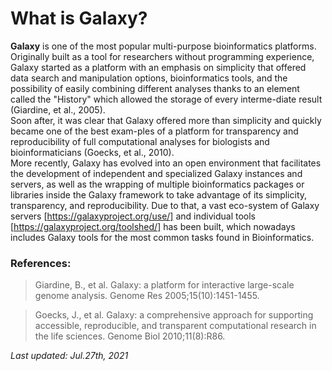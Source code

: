 # What is Galaxy?

**Galaxy** is one of the most popular multi-purpose bioinformatics platforms. Originally built as a tool for researchers without programming experience, Galaxy started as a platform with an emphasis on simplicity that offered data search and manipulation options, bioinformatics tools, and the possibility of easily combining different analyses thanks to an element called the "History" which allowed the storage of every interme-diate result (Giardine, et al., 2005).<br>
Soon after, it was clear that Galaxy offered more than simplicity and quickly became one of the best exam-ples of a platform for transparency and reproducibility of full computational analyses for biologists and bioinformaticians (Goecks, et al., 2010).<br>
More recently, Galaxy has evolved into an open environment that facilitates the development of independent and specialized Galaxy instances and servers, as well as the wrapping of multiple bioinformatics packages or libraries inside the Galaxy framework to take advantage of its simplicity, transparency, and reproducibility. Due to that, a vast eco-system of Galaxy servers [https://galaxyproject.org/use/] and individual tools [https://galaxyproject.org/toolshed/] has been built, which nowadays includes Galaxy tools for the most common tasks found in Bioinformatics.

### References:
> Giardine, B., et al. Galaxy: a platform for interactive large-scale genome analysis. Genome Res 2005;15(10):1451-1455.

> Goecks, J., et al. Galaxy: a comprehensive approach for supporting accessible, reproducible, and transparent computational research in the life sciences. Genome Biol 2010;11(8):R86.

*Last updated: Jul.27th, 2021*
